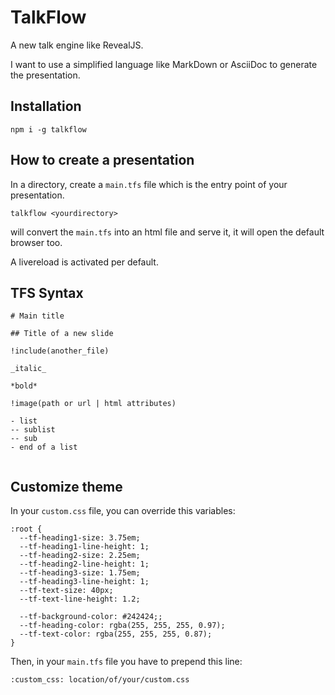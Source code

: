 # TalkFlow

A new talk engine like RevealJS.

I want to use a simplified language like MarkDown or AsciiDoc to generate the presentation.


## Installation

```
npm i -g talkflow
```

## How to create a presentation

In a directory, create a `main.tfs` file which is the entry point of your presentation.

```
talkflow <yourdirectory>
```

will convert the `main.tfs` into an html file and serve it, it will open the default browser too.

A livereload is activated per default.

## TFS Syntax

```
# Main title

## Title of a new slide

!include(another_file)

_italic_

*bold*

!image(path or url | html attributes)

- list
-- sublist
-- sub
- end of a list


```

## Customize theme

In your `custom.css` file, you can override this variables:

```
:root {
  --tf-heading1-size: 3.75em;
  --tf-heading1-line-height: 1;
  --tf-heading2-size: 2.25em;
  --tf-heading2-line-height: 1;
  --tf-heading3-size: 1.75em;
  --tf-heading3-line-height: 1;
  --tf-text-size: 40px;
  --tf-text-line-height: 1.2;

  --tf-background-color: #242424;;
  --tf-heading-color: rgba(255, 255, 255, 0.97);
  --tf-text-color: rgba(255, 255, 255, 0.87);
}
```

Then, in your `main.tfs` file you have to prepend this line:

```
:custom_css: location/of/your/custom.css
```